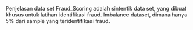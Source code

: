 Penjelasan data set
Fraud_Scoring adalah sintentik data set, yang dibuat khusus untuk latihan identifikasi fraud. Imbalance dataset, dimana hanya 5% dari sample yang teridentifikasi fraud. 
